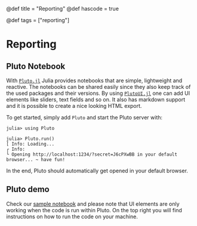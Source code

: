 @def title = "Reporting"
@def hascode = true

@def tags = ["reporting"]

# Reporting

## Pluto Notebook

With [`Pluto.jl`](https://github.com/fonsp/Pluto.jl) Julia provides notebooks that are simple, lightweight and reactive. The notebooks can be shared easily since they also keep track of the used packages and their versions. By using [`PlutoUI.jl`](https://github.com/JuliaPluto/PlutoUI.jl) one can add UI elements like sliders, text fields and so on. It also has markdown support and it is possible to create a nice looking HTML export.

To get started, simply add `Pluto` and start the Pluto server with:
```julia-repl
julia> using Pluto

julia> Pluto.run()
[ Info: Loading...
┌ Info: 
└ Opening http://localhost:1234/?secret=J6cPXwBB in your default browser... ~ have fun!
```

In the end, Pluto should automatically get opened in your default browser.

## Pluto demo
Check our [sample notebook](/notebooks/html/pluto_example.jl/) and please note that UI elements are only working when the code is run within Pluto. On the top right you will find instructions on how to run the code on your machine.